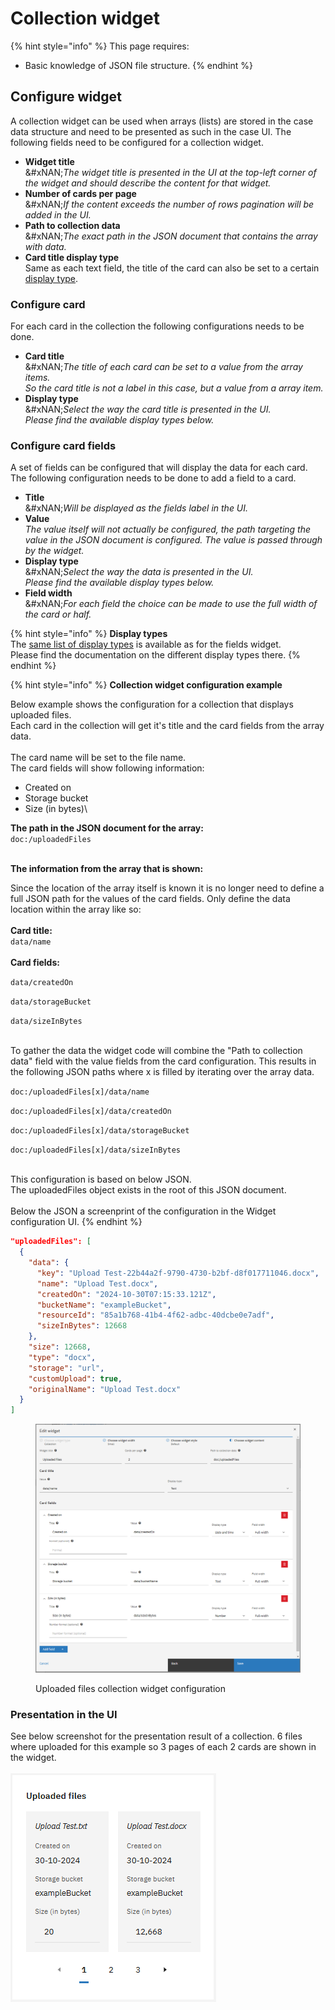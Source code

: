 # Collection widget

{% hint style="info" %}
This page requires:

* Basic knowledge of JSON file structure.
{% endhint %}

## Configure widget

A collection widget can be used when arrays (lists) are stored in the case data structure and need to be presented as such in the case UI. The following fields need to be configured for a collection widget.

* **Widget title**\
  &#xNAN;_&#x54;he widget title is presented in the UI at the top-left corner of the widget and should describe the content for that widget._
* **Number of cards per page**\
  &#xNAN;_&#x49;f the content exceeds the number of rows pagination will be added in the UI._
* **Path to collection data**\
  &#xNAN;_&#x54;he exact path in the JSON document that contains the array with data._
* **Card title display type**\
  Same as each text field, the title of the card can also be set to a certain [display type](fields-widget.md#display-types).

### Configure card

For each card in the collection the following configurations needs to be done.

* **Card title**\
  &#xNAN;_&#x54;he title of each card can be set to a value from the array items._\
  _So the card title is not a label in this case, but a value from a array item._
* **Display type**\
  &#xNAN;_&#x53;elect the way the card title is presented in the UI._\
  _Please find the available display types below._

### Configure card fields

A set of fields can be configured that will display the data for each card.\
The following configuration needs to be done to add a field to a card.

* **Title**\
  &#xNAN;_&#x57;ill be displayed as the fields label in the UI._
* **Value**\
  _The value itself will not actually be configured, the path targeting the value in the JSON document is configured. The value is passed through by the widget._
* **Display type**\
  &#xNAN;_&#x53;elect the way the data is presented in the UI._\
  _Please find the available display types below._
* **Field width**\
  &#xNAN;_&#x46;or each field the choice can be made to use the full width of the card or half._

{% hint style="info" %}
**Display types**\
The [same list of display types](fields-widget.md#display-types) is available as for the fields widget.\
Please find the documentation on the different display types there.
{% endhint %}

{% hint style="info" %}
**Collection widget configuration example**

Below example shows the configuration for a collection that displays uploaded files.\
Each card  in the collection will get it's title and the card fields from the array data.\
\
The card name will be set to the file name.\
The card fields will show following information:

* Created on
* Storage bucket
* Size (in bytes)\


**The path in the JSON document for the array:**\
`doc:/uploadedFiles`

\
**The information from the array that is shown:**

Since the location of the array itself is known it is no longer need to define a full JSON path for the values of the card fields. Only define the data location within the array like so:\
\
**Card title:**\
`data/name`\
\
**Card fields:**

`data/createdOn`

`data/storageBucket`

`data/sizeInBytes`

\
To gather the data the widget code will combine the "Path to collection data" field with the value fields from the card configuration. This results in the following JSON paths where x is filled by iterating over the array data.

`doc:/uploadedFiles[x]/data/name`

`doc:/uploadedFiles[x]/data/createdOn`

`doc:/uploadedFiles[x]/data/storageBucket`

`doc:/uploadedFiles[x]/data/sizeInBytes`

\
This configuration is based on below JSON.\
The uploadedFiles object exists in the root of this JSON document.\
\
Below the JSON a screenprint of the configuration in the Widget configuration UI.
{% endhint %}

```json
"uploadedFiles": [ 
  {
    "data": { 
      "key": "Upload Test-22b44a2f-9790-4730-b2bf-d8f017711046.docx", 
      "name": "Upload Test.docx",
      "createdOn": "2024-10-30T07:15:33.121Z",
      "bucketName": "exampleBucket",
      "resourceId": "85a1b768-41b4-4f62-adbc-40dcbe0e7adf",
      "sizeInBytes": 12668 
    },
    "size": 12668,
    "type": "docx",
    "storage": "url",
    "customUpload": true,
    "originalName": "Upload Test.docx"
  } 
]
```

<figure><img src="../../../.gitbook/assets/image (24).png" alt=""><figcaption><p>Uploaded files collection widget configuration</p></figcaption></figure>

### Presentation in the UI

See below screenshot for the presentation result of a collection. 6 files where uploaded for this example so 3 pages of each 2 cards are shown in the widget.\
\
![](<../../../.gitbook/assets/image (27).png>)
